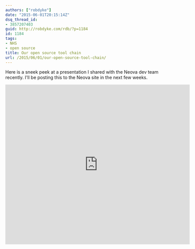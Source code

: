 ```yaml
---
authors: ["robdyke"]
date: "2015-06-01T20:15:14Z"
dsq_thread_id:
- 3857207403
guid: http://robdyke.com/rdb/?p=1184
id: 1184
tags:
- NHS
- open source
title: Our open source tool chain
url: /2015/06/01/our-open-source-tool-chain/
---
```

Here is a sneek peek at a presentation I shared with the Neova dev team recently. I'll be posting this to the Neova site in the next few weeks.

<iframe src="https://www.slideshare.net/slideshow/embed_code/key/sVH9BWvUp7PCjQ" width="576" height="500" frameborder="0" marginwidth="0" marginheight="0" scrolling="no"></iframe>
